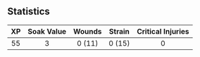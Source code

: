 ## Statistics

|  XP  | Soak Value | Wounds | Strain | Critical Injuries |
|:----:|:----------:|:------:|:------:|:-----------------:|
| 55   | 3          | 0 (11) | 0 (15) | 0                 |
